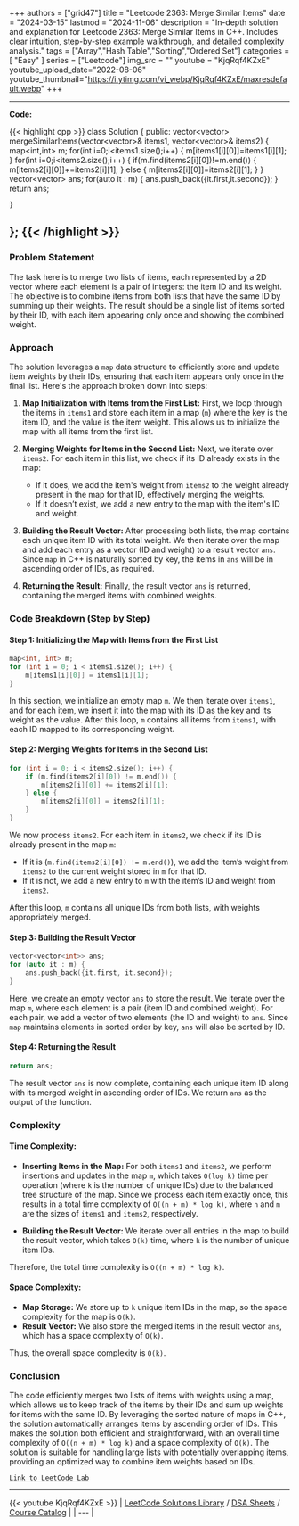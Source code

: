 
+++
authors = ["grid47"]
title = "Leetcode 2363: Merge Similar Items"
date = "2024-03-15"
lastmod = "2024-11-06"
description = "In-depth solution and explanation for Leetcode 2363: Merge Similar Items in C++. Includes clear intuition, step-by-step example walkthrough, and detailed complexity analysis."
tags = ["Array","Hash Table","Sorting","Ordered Set"]
categories = [
    "Easy"
]
series = ["Leetcode"]
img_src = ""
youtube = "KjqRqf4KZxE"
youtube_upload_date="2022-08-06"
youtube_thumbnail="https://i.ytimg.com/vi_webp/KjqRqf4KZxE/maxresdefault.webp"
+++



---
**Code:**

{{< highlight cpp >}}
class Solution {
public:
    vector<vector<int>> mergeSimilarItems(vector<vector<int>>& items1, vector<vector<int>>& items2) 
    {
        map<int,int> m;
        for(int i=0;i<items1.size();i++)
        {
            m[items1[i][0]]=items1[i][1];
        }
        for(int i=0;i<items2.size();i++)
        {
            if(m.find(items2[i][0])!=m.end())
            {
                m[items2[i][0]]+=items2[i][1];
            }
            else
            {
                m[items2[i][0]]=items2[i][1];
            }
        }
        vector<vector<int>> ans;
        for(auto it : m)
        {
            ans.push_back({it.first,it.second});
        }
        return ans;
        
    }
};
{{< /highlight >}}
---

### Problem Statement

The task here is to merge two lists of items, each represented by a 2D vector where each element is a pair of integers: the item ID and its weight. The objective is to combine items from both lists that have the same ID by summing up their weights. The result should be a single list of items sorted by their ID, with each item appearing only once and showing the combined weight.

### Approach

The solution leverages a `map` data structure to efficiently store and update item weights by their IDs, ensuring that each item appears only once in the final list. Here's the approach broken down into steps:

1. **Map Initialization with Items from the First List:**
   First, we loop through the items in `items1` and store each item in a map (`m`) where the key is the item ID, and the value is the item weight. This allows us to initialize the map with all items from the first list.

2. **Merging Weights for Items in the Second List:**
   Next, we iterate over `items2`. For each item in this list, we check if its ID already exists in the map:
   - If it does, we add the item's weight from `items2` to the weight already present in the map for that ID, effectively merging the weights.
   - If it doesn’t exist, we add a new entry to the map with the item's ID and weight.

3. **Building the Result Vector:**
   After processing both lists, the map contains each unique item ID with its total weight. We then iterate over the map and add each entry as a vector (ID and weight) to a result vector `ans`. Since `map` in C++ is naturally sorted by key, the items in `ans` will be in ascending order of IDs, as required.

4. **Returning the Result:**
   Finally, the result vector `ans` is returned, containing the merged items with combined weights.

### Code Breakdown (Step by Step)

#### Step 1: Initializing the Map with Items from the First List

```cpp
map<int, int> m;
for (int i = 0; i < items1.size(); i++) {
    m[items1[i][0]] = items1[i][1];
}
```

In this section, we initialize an empty map `m`. We then iterate over `items1`, and for each item, we insert it into the map with its ID as the key and its weight as the value. After this loop, `m` contains all items from `items1`, with each ID mapped to its corresponding weight.

#### Step 2: Merging Weights for Items in the Second List

```cpp
for (int i = 0; i < items2.size(); i++) {
    if (m.find(items2[i][0]) != m.end()) {
        m[items2[i][0]] += items2[i][1];
    } else {
        m[items2[i][0]] = items2[i][1];
    }
}
```

We now process `items2`. For each item in `items2`, we check if its ID is already present in the map `m`:
- If it is (`m.find(items2[i][0]) != m.end()`), we add the item’s weight from `items2` to the current weight stored in `m` for that ID.
- If it is not, we add a new entry to `m` with the item’s ID and weight from `items2`.

After this loop, `m` contains all unique IDs from both lists, with weights appropriately merged.

#### Step 3: Building the Result Vector

```cpp
vector<vector<int>> ans;
for (auto it : m) {
    ans.push_back({it.first, it.second});
}
```

Here, we create an empty vector `ans` to store the result. We iterate over the map `m`, where each element is a pair (item ID and combined weight). For each pair, we add a vector of two elements (the ID and weight) to `ans`. Since `map` maintains elements in sorted order by key, `ans` will also be sorted by ID.

#### Step 4: Returning the Result

```cpp
return ans;
```

The result vector `ans` is now complete, containing each unique item ID along with its merged weight in ascending order of IDs. We return `ans` as the output of the function.

### Complexity

#### Time Complexity:
- **Inserting Items in the Map:** For both `items1` and `items2`, we perform insertions and updates in the map `m`, which takes `O(log k)` time per operation (where `k` is the number of unique IDs) due to the balanced tree structure of the map. Since we process each item exactly once, this results in a total time complexity of `O((n + m) * log k)`, where `n` and `m` are the sizes of `items1` and `items2`, respectively.
  
- **Building the Result Vector:** We iterate over all entries in the map to build the result vector, which takes `O(k)` time, where `k` is the number of unique item IDs.

Therefore, the total time complexity is `O((n + m) * log k)`.

#### Space Complexity:
- **Map Storage:** We store up to `k` unique item IDs in the map, so the space complexity for the map is `O(k)`.
- **Result Vector:** We also store the merged items in the result vector `ans`, which has a space complexity of `O(k)`.

Thus, the overall space complexity is `O(k)`.

### Conclusion

The code efficiently merges two lists of items with weights using a map, which allows us to keep track of the items by their IDs and sum up weights for items with the same ID. By leveraging the sorted nature of maps in C++, the solution automatically arranges items by ascending order of IDs. This makes the solution both efficient and straightforward, with an overall time complexity of `O((n + m) * log k)` and a space complexity of `O(k)`. The solution is suitable for handling large lists with potentially overlapping items, providing an optimized way to combine item weights based on IDs.

[`Link to LeetCode Lab`](https://leetcode.com/problems/merge-similar-items/description/)

---
{{< youtube KjqRqf4KZxE >}}
| [LeetCode Solutions Library](https://grid47.xyz/leetcode/) / [DSA Sheets](https://grid47.xyz/sheets/) / [Course Catalog](https://grid47.xyz/courses/) |
| --- |

